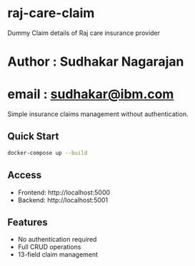 # raj-care-claim
Dummy Claim details of Raj care insurance provider 

# Author : Sudhakar Nagarajan
# email : sudhakar@ibm.com

Simple insurance claims management without authentication.

## Quick Start
```bash
docker-compose up --build
```

## Access
- Frontend: http://localhost:5000
- Backend: http://localhost:5001

## Features
- No authentication required
- Full CRUD operations
- 13-field claim management
